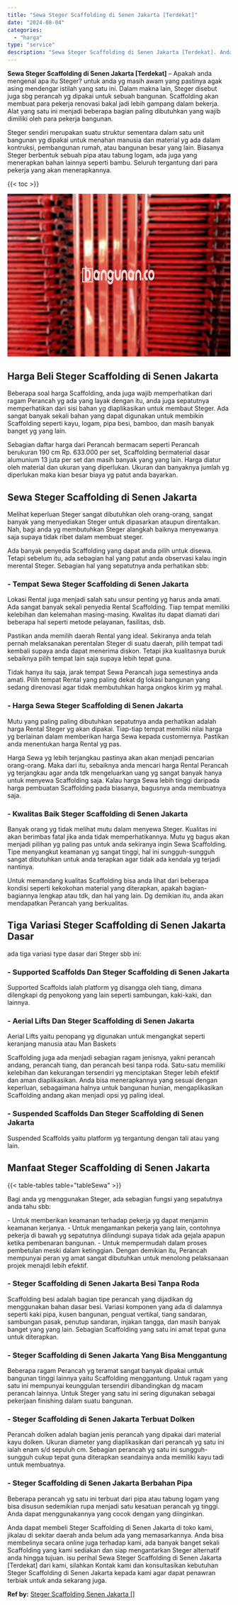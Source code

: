 ```yaml
---
title: "Sewa Steger Scaffolding di Senen Jakarta [Terdekat]"
date: "2024-08-04"
categories: 
  - "harga"
type: "service"
description: "Sewa Steger Scaffolding di Senen Jakarta [Terdekat]. Anda dapat membeli Steger Scaffolding di Senen Jakarta di toko kami, jikalau di sekitar daerah anda belu..."
---
```


**Sewa Steger Scaffolding di Senen Jakarta \[Terdekat\]** – Apakah anda mengenal apa itu Steger? untuk anda yg masih awam yang pastinya agak asing mendengar istilah yang satu ini. Dalam makna lain, Steger disebut juga sbg perancah yg dipakai untuk sebuah bangunan. Scaffolding akan membuat para pekerja renovasi bakal jadi lebih gampang dalam bekerja. Alat yang satu ini menjadi beberapa bagian paling dibutuhkan yang wajib dimiliki oleh para pekerja bangunan.

Steger sendiri merupakan suatu struktur sementara dalam satu unit bangunan yg dipakai untuk menahan manusia dan material yg ada dalam kontruksi, pembangunan rumah, atau bangunan besar yang lain. Biasanya Steger berbentuk sebuah pipa atau tabung logam, ada juga yang menerapkan bahan lainnya seperti bambu. Seluruh tergantung dari para pekerja yang akan menerapkannya.

{{< toc >}}

![Sewa Steger Scaffolding di Senen Jakarta [Terdekat]](/images/sewa-scaffolding-steger-03.png)

## Harga Beli Steger Scaffolding di Senen Jakarta

Beberapa soal harga Scaffolding, anda juga wajib memperhatikan dari ragam Perancah yg ada yang layak dengan itu, anda juga sepatutnya memperhatikan dari sisi bahan yg diaplikasikan untuk membaut Steger. Ada sangat banyak sekali bahan yang dapat digunakan untuk membikin Scaffolding seperti kayu, logam, pipa besi, bamboo, dan masih banyak banget yg yang lain.

Sebagian daftar harga dari Perancah bermacam seperti Perancah berukuran 190 cm Rp. 633.000 per set, Scaffolding bermaterial dasar alumunium 13 juta per set dan masih banyak yang yang lain. Harga diatur oleh material dan ukuran yang diperlukan. Ukuran dan banyaknya jumlah yg diperlukan maka kian besar biaya yg patut anda bayarkan.

## Sewa Steger Scaffolding di Senen Jakarta

Melihat keperluan Steger sangat dibutuhkan oleh orang-orang, sangat banyak yang menyediakan Steger untuk dipasarkan ataupun direntalkan. Nah, bagi anda yg membutuhkan Steger alangkah baiknya menyewanya saja supaya tidak ribet dalam membuat steger.

Ada banyak penyedia Scaffolding yang dapat anda pilih untuk disewa. Tetapi sebelum itu, ada sebagian hal yang patut anda observasi kalau ingin merental Steger. Sebagian hal yang sepatutnya anda perhatikan sbb:

### \- Tempat Sewa Steger Scaffolding di Senen Jakarta

Lokasi Rental juga menjadi salah satu unsur penting yg harus anda amati. Ada sangat banyak sekali penyedia Rental Scaffolding. Tiap tempat memiliki kelebihan dan kelemahan masing-masing. Kwalitas itu dapat diamati dari beberapa hal seperti metode pelayanan, fasilitas, dsb.

Pastikan anda memilih daerah Rental yang ideal. Sekiranya anda telah pernah melaksanakan perentalan Steger di suatu daerah, pilih tempat tadi kembali supaya anda dapat menerima diskon. Tetapi jika kualitasnya buruk sebaiknya pilih tempat lain saja supaya lebih tepat guna.

Tidak hanya itu saja, jarak tempat Sewa Perancah juga semestinya anda amati. Pilih tempat Rental yang paling dekat dg lokasi bangunan yang sedang direnovasi agar tidak membutuhkan harga ongkos kirim yg mahal.

### \- Harga Sewa Steger Scaffolding di Senen Jakarta

Mutu yang paling paling dibutuhkan sepatutnya anda perhatikan adalah harga Rental Steger yg akan dipakai. Tiap-tiap tempat memiliki nilai harga yg berlainan dalam memberikan harga Sewa kepada customernya. Pastikan anda menentukan harga Rental yg pas.

Harga Sewa yg lebih terjangkau pastinya akan akan menjadi pencarian orang-orang. Maka dari itu, sebaiknya anda mencari harga Rental Perancah yg terjangkau agar anda tdk mengeluarkan uang yg sangat banyak hanya untuk menyewa Scaffolding saja. Kalau harga Sewa lebih tinggi daripada harga pembuatan Scaffolding pada biasanya, bagusnya anda membuatnya saja.

### \- Kwalitas Baik Steger Scaffolding di Senen Jakarta

Banyak orang yg tidak melihat mutu dalam menyewa Steger. Kualitas ini akan berimbas fatal jika anda tidak memperhatikannya. Mutu yg bagus akan menjadi pilihan yg paling pas untuk anda sekiranya ingin Sewa Scaffolding. Tipe menyangkut keamanan yg sangat tinggi, hal ini sungguh-sungguh sangat dibutuhkan untuk anda terapkan agar tidak ada kendala yg terjadi nantinya.

Untuk memandang kualitas Scaffolding bisa anda lihat dari beberapa kondisi seperti kekokohan material yang diterapkan, apakah bagian-bagiannya lengkap atau tdk, dan hal yang lain. Dg demikian itu, anda akan mendapatkan Perancah yang berkualitas.

## Tiga Variasi Steger Scaffolding di Senen Jakarta Dasar

ada tiga variasi type dasar dari Steger sbb ini:

### \- Supported Scaffolds Dan Steger Scaffolding di Senen Jakarta

Supported Scaffolds ialah platform yg disangga oleh tiang, dimana dilengkapi dg penyokong yang lain seperti sambungan, kaki-kaki, dan lainnya.

### \- Aerial Lifts Dan Steger Scaffolding di Senen Jakarta

Aerial Lifts yaitu penopang yg digunakan untuk mengangkat seperti keranjang manusia atau Man Baskets

Scaffolding juga ada menjadi sebagian ragam jenisnya, yakni perancah andang, perancah tiang, dan perancah besi tanpa roda. Satu-satu memiliki kelebihan dan kekurangan tersendiri yg menciptakan Steger lebih efektif dan aman diaplikasikan. Anda bisa menerapkannya yang sesuai dengan keperluan, sebagaimana halnya untuk bangunan hunian, mengaplikasikan Scaffolding andang akan menjadi opsi yg paling ideal.

### \- Suspended Scaffolds Dan Steger Scaffolding di Senen Jakarta

Suspended Scaffolds yaitu platform yg tergantung dengan tali atau yang lain.

## Manfaat Steger Scaffolding di Senen Jakarta

{{< table-tables table="tableSewa" >}}

Bagi anda yg menggunakan Steger, ada sebagian fungsi yang sepatutnya anda tahu sbb:

\- Untuk memberikan keamanan terhadap pekerja yg dapat menjamin keamanan kerjanya. - Untuk mengamankan pekerja yang lain, contohnya pekerja di bawah yg sepatutnya dilindungi supaya tidak ada gejala apapun ketika pembenaran bangunan. - Untuk mempermudah dalam proses pembetulan meski dalam ketinggian. Dengan demikian itu, Perancah mempunyai peran yg amat sangat dibutuhkan untuk menolong pelaksanaan projek menajdi lebih efektif.

### \- Steger Scaffolding di Senen Jakarta Besi Tanpa Roda

Scaffolding besi adalah bagian tipe perancah yang dijadikan dg menggunakan bahan dasar besi. Variasi komponen yang ada di dalamnya seperti kaki pipa, kusen bangunan, penguat vertikal, tiang sandaran, sambungan pasak, penutup sandaran, injakan tangga, dan masih banyak banget yang yang lain. Sebagian Scaffolding yang satu ini amat tepat guna untuk diterapkan.

### \- Steger Scaffolding di Senen Jakarta Yang Bisa Menggantung

Beberapa ragam Perancah yg teramat sangat banyak dipakai untuk bangunan tinggi lainnya yaitu Scaffolding menggantung. Untuk ragam yang satu ini mempunyai keunggulan tersendiri dibandingkan dg macam perancah lainnya. Untuk Steger yang satu ini sering digunakan sebagai pekerjaan finishing dalam suatu bangunan.

### \- Steger Scaffolding di Senen Jakarta Terbuat Dolken

Perancah dolken adalah bagian jenis perancah yang dipakai dari material kayu dolken. Ukuran diameter yang diaplikasikan dari perancah yg satu ini ialah enam s/d sepuluh cm. Sebagian perancah yg satu ini sungguh-sungguh cukup tepat guna diterapkan seandainya anda memiliki kayu tadi untuk membuatnya.

### \- Steger Scaffolding di Senen Jakarta Berbahan Pipa

Beberapa perancah yg satu ini terbuat dari pipa atau tabung logam yang bisa disusun sedemikian rupa menjadi satu kesatuan perancah yg tinggi. Anda dapat menggunakannya yang cocok dengan yang diinginkan.

Anda dapat membeli Steger Scaffolding di Senen Jakarta di toko kami, jikalau di sekitar daerah anda belum ada yang memasarkannya. Anda bisa membelinya secara online juga terhadap kami, ada banyak banget sekali Scaffolding yang kami sediakan dan siap mengantarkan Steger alternatif anda hingga tujuan. isu perihal Sewa Steger Scaffolding di Senen Jakarta \[Terdekat\] dari kami, silahkan Kontak kami dan konsultasikan kebutuhan Steger Scaffolding di Senen Jakarta kepada kami agar dapat penawran terbiak untuk anda sekarang juga.

**Ref by:** [Steger Scaffolding Senen Jakarta []](https://id.wikipedia.org/wiki/Steger)
